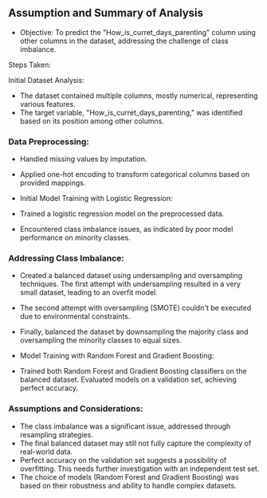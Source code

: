 ## Assumption and Summary of Analysis
* Objective: To predict the "How_is_curret_days_parenting" column using other columns in the dataset, addressing the challenge of class imbalance.

Steps Taken:

Initial Dataset Analysis:

* The dataset contained multiple columns, mostly numerical, representing various features.
* The target variable, "How_is_curret_days_parenting," was identified based on its position among other columns.
### Data Preprocessing:

* Handled missing values by imputation.
* Applied one-hot encoding to transform categorical columns based on provided mappings.
* Initial Model Training with Logistic Regression:

* Trained a logistic regression model on the preprocessed data.
* Encountered class imbalance issues, as indicated by poor model performance on minority classes.
### Addressing Class Imbalance:

* Created a balanced dataset using undersampling and oversampling techniques.
The first attempt with undersampling resulted in a very small dataset, leading to an overfit model.
* The second attempt with oversampling (SMOTE) couldn't be executed due to environmental constraints.
* Finally, balanced the dataset by downsampling the majority class and oversampling the minority classes to equal sizes.
* Model Training with Random Forest and Gradient Boosting:

* Trained both Random Forest and Gradient Boosting classifiers on the balanced dataset.
Evaluated models on a validation set, achieving perfect accuracy.
### Assumptions and Considerations:

* The class imbalance was a significant issue, addressed through resampling strategies.
* The final balanced dataset may still not fully capture the complexity of real-world data.
* Perfect accuracy on the validation set suggests a possibility of overfitting. This needs further investigation with an independent test set.
* The choice of models (Random Forest and Gradient Boosting) was based on their robustness and ability to handle complex datasets.